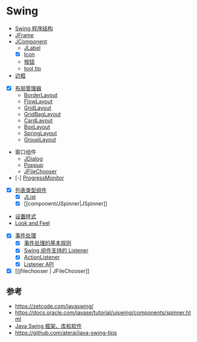 # Swing

- [Swing 程序结构](component/structure.md)
- [JFrame](component/JFrame.md)
- [JComponent](component/JComponent.md)
  - [JLabel](component/JLabel.md)
  - [x] [Icon](./component/Icon.md)
  - [按钮](component/JButton.md)
  - [tool tip](component/tool-tip.md)
- [边框](component/border.md)
- [x] [布局管理器](layout/_layout.md)
  - [BorderLayout](layout/BorderLayout.md)
  - [FlowLayout](layout/FlowLayout.md)
  - [GridLayout](layout/GridLayout.md)
  - [GridBagLayout](layout/GridBagLayout.md)
  - [CardLayout](layout/CardLayout.md)
  - [BoxLayout](layout/BoxLayout.md)
  - [SpringLayout](layout/SpringLayout.md)
  - [GroupLayout](layout/GroupLayout.md)
- 窗口组件 
  - [JDialog](jdialog.md)
  - [Poppup](popup.md)
  - [JFileChooser](jfilechooser.md)
- [-] [ProgressMonitor](./component/ProgressMonitor.md)
- [x] [列表类型组件](list/list.md)
  - [x] [JList](./list/JList.md)
  - [x] [[component/JSpinner|JSpinner]]
- [设置样式](laf/设置%20laf.md)
- [Look and Feel](lnf.md)
- [x] [事件处理](event/_event.md)
  - [x] [事件处理的基本规则](event/rules.md)
  - [x] [Swing 组件支持的 Listener](event/events_and_components.md)
  - [x] [ActionListener](event/actionListener.md)
  - [x] [Listener API](event/api.md)
- [x] [[jfilechooser | JFileChooser]]

## 参考

- https://zetcode.com/javaswing/
- https://docs.oracle.com/javase/tutorial/uiswing/components/spinner.html
- [Java Swing 框架、库和软件](https://github.com/parubok/awesome-swing)
- https://github.com/aterai/java-swing-tips